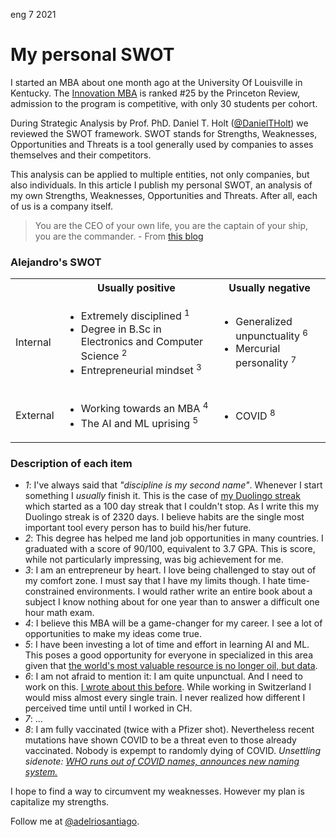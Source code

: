<permalink>eng</permalink> <month>7</month> <year>2021</year>

# My personal SWOT

I started an MBA about one month ago at the University Of Louisville in Kentucky. The [Innovation MBA](https://business.louisville.edu/academics-programs/graduate-programs/imba/#:~:text=Ranked%20%2325%20in%20the%20U.S.,only%2030%20students%20per%20cohort.) is ranked #25 by the Princeton Review, admission to the program is competitive, with only 30 students per cohort.

During Strategic Analysis by Prof. PhD. Daniel T. Holt ([@DanielTHolt](https://twitter.com/danieltholt)) we reviewed the SWOT framework. SWOT stands for Strengths, Weaknesses, Opportunities and Threats is a tool generally used by companies to asses themselves and their competitors.

This analysis can be applied to multiple entities, not only companies, but also individuals. In this article I publish my personal SWOT, an analysis of my own Strengths, Weaknesses, Opportunities and Threats. After all, each of us is a company itself.

> You are the CEO of your own life, you are the captain of your ship, you are the commander. - From [this blog](https://www.awakenthegreatnesswithin.com/)

### Alejandro's SWOT

<table style="border: none;">
  <tbody>
    <tr>
      <th></th>
      <th align="center">Usually positive</th>
      <th align="center">Usually negative</th>
    </tr>
    <tr>
      <td>Internal</td>
      <td>
        <ul>
          <li>Extremely disciplined <sup>1</sup></li>
          <li>Degree in B.Sc in Electronics and Computer Science <sup>2</sup></li>
          <li>Entrepreneurial mindset <sup>3</sup></li>
        </ul>
      </td>
      <td>
        <ul>
          <li>Generalized unpunctuality <sup>6</sup></li>
          <li>Mercurial personality <sup>7</sup></li>
        </ul>
      </td>
    </tr>
    <tr>
      <td>External</td>
      <td>
        <ul>
          <li>Working towards an MBA <sup>4</sup></li>
          <li>The AI and ML uprising <sup>5</sup></li>
        </ul>
      </td>
      <td>
        <ul>
          <li>COVID <sup>8</sup></li>
        </ul>
      </td>
    </tr>
  </tbody>
</table>

### Description of each item

- _1_: I've always said that _"discipline is my second name"_. Whenever I start something I _usually_ finish it. This is the case of [my Duolingo streak](http://adelriosantiago.com/gitblog/spa/100-duolingo) which started as a 100 day streak that I couldn't stop. As I write this my Duolingo streak is of 2320 days. I believe habits are the single most important tool every person has to build his/her future.
- _2_: This degree has helped me land job opportunities in many countries. I graduated with a score of 90/100, equivalent to 3.7 GPA. This is score, while not particularly impressing, was big achievement for me.
- _3_: I am an entrepreneur by heart. I love being challenged to stay out of my comfort zone. I must say that I have my limits though. I hate time-constrained environments. I would rather write an entire book about a subject I know nothing about for one year than to answer a difficult one hour math exam.
- _4_: I believe this MBA will be a game-changer for my career. I see a lot of opportunities to make my ideas come true.
- _5_: I have been investing a lot of time and effort in learning AI and ML. This poses a good opportunity for everyone in specialized in this area given that [the world's most valuable resource is no longer oil, but data](https://www.forbes.com/sites/forbestechcouncil/2019/11/15/data-is-the-new-oil-and-thats-a-good-thing/).
- _6_: I am not afraid to mention it: I am quite unpunctual. And I need to work on this. [I wrote about this before](http://adelriosantiago.com/gitblog/eng/amazing-switzerland). While working in Switzerland I would miss almost every single train. I never realized how different I perceived time until until I worked in CH.
- _7_: ...
- _8_: I am fully vaccinated (twice with a Pfizer shot). Nevertheless recent mutations have shown COVID to be a threat even to those already vaccinated. Nobody is expempt to randomly dying of COVID. _Unsettling sidenote: [WHO runs out of COVID names, announces new naming system.](https://www.bbc.com/news/world-57308592)_

I hope to find a way to circumvent my weaknesses. However my plan is capitalize my strengths.

Follow me at [@adelriosantiago](https://twitter.com/adelriosantiago).
